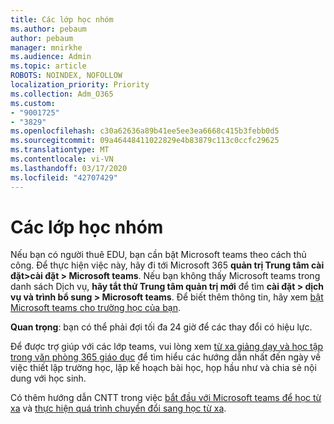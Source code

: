 ```yaml
---
title: Các lớp học nhóm
ms.author: pebaum
author: pebaum
manager: mnirkhe
ms.audience: Admin
ms.topic: article
ROBOTS: NOINDEX, NOFOLLOW
localization_priority: Priority
ms.collection: Adm_O365
ms.custom:
- "9001725"
- "3829"
ms.openlocfilehash: c30a62636a89b41ee5ee3ea6668c415b3febb0d5
ms.sourcegitcommit: 09a46448411022829e4b83879c113c0ccfc29625
ms.translationtype: MT
ms.contentlocale: vi-VN
ms.lasthandoff: 03/17/2020
ms.locfileid: "42707429"
---
```

# <a name="teams-classes"></a>Các lớp học nhóm

Nếu bạn có người thuê EDU, bạn cần bật Microsoft teams theo cách thủ công. Để thực hiện việc này, hãy đi tới Microsoft 365 **quản trị Trung tâm cài đặt>cài đặt > Microsoft teams**. Nếu bạn không thấy Microsoft teams trong danh sách Dịch vụ, **hãy tắt thử Trung tâm quản trị mới** để tìm **cài đặt > dịch vụ và trình bổ sung > Microsoft teams**. Để biết thêm thông tin, hãy xem [bật Microsoft teams cho trường học của bạn](https://docs.microsoft.com/microsoft-365/education/intune-edu-trial/enable-microsoft-teams#enable-microsoft-teams-for-your-school-1). 

**Quan trọng**: bạn có thể phải đợi tối đa 24 giờ để các thay đổi có hiệu lực. 

Để được trợ giúp với các lớp teams, vui lòng xem [từ xa giảng dạy và học tập trong văn phòng 365 giáo dục](https://support.office.com/article/remote-teaching-and-learning-in-office-365-education-f651ccae-7b65-478b-8366-51bb884025c4) để tìm hiểu các hướng dẫn nhất đến ngày về việc thiết lập trường học, lập kế hoạch bài học, họp hầu như và chia sẻ nội dung với học sinh.

Có thêm hướng dẫn CNTT trong việc [bắt đầu với Microsoft teams để học từ xa](https://docs.microsoft.com/MicrosoftTeams/remote-learning-edu) và [thực hiện quá trình chuyển đổi sang học từ xa](https://www.microsoft.com/education/remote-learning).
